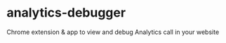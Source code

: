 analytics-debugger
==================

Chrome extension &amp; app to view and debug Analytics call in your website
